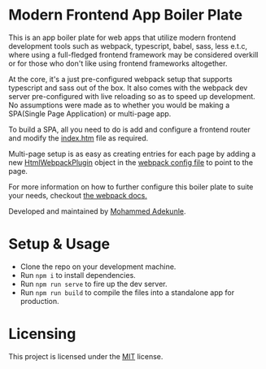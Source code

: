 # Modern Frontend App Boiler Plate

This is an app boiler plate for web apps that utilize modern frontend development tools such as webpack, typescript, babel, sass, less e.t.c, where using a full-fledged frontend framework may be considered overkill or for those who don't like using frontend frameworks altogether.

At the core, it's a just pre-configured webpack setup that supports typescript and sass out of the box. It also comes with the webpack dev server pre-configured with live reloading so as to speed up development. No assumptions were made as to whether you would be making a SPA(Single Page Application) or multi-page app.

To build a SPA, all you need to do is add and configure a frontend router and modify the [index.htm](src/index.htm) file as required.

Multi-page setup is as easy as creating entries for each page by adding a new [HtmlWebpackPlugin](https://webpack.js.org/plugins/html-webpack-plugin/) object in the [webpack config file](webpack.config.js) to point to the page.

For more information on how to further configure this boiler plate to suite your needs, checkout [the webpack docs.](https://webpack.js.org/concepts/)

Developed and maintained by [Mohammed Adekunle](https://mohammedadekunle.com.ng).

# Setup & Usage

- Clone the repo on your development machine.
- Run `npm i` to install dependencies.
- Run `npm run serve` to fire up the dev server.
- Run `npm run build` to compile the files into a standalone app for production.

# Licensing

This project is licensed under the [MIT](LICENSE) license.